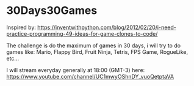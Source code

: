 # 30Days30Games

Inspired by: https://inventwithpython.com/blog/2012/02/20/i-need-practice-programming-49-ideas-for-game-clones-to-code/

The challenge is do the maximum of games in 30 days, i will try to do games like: Mario, Flappy Bird, Fruit Ninja, Tetris, FPS Game, RogueLike, etc...

I will stream everyday generally at 18:00 (GMT-3) here: https://www.youtube.com/channel/UC1mwyOShnDY_vuoQetptaVA

